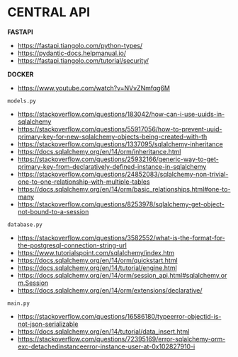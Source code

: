 # **CENTRAL API**

**FASTAPI**
- https://fastapi.tiangolo.com/python-types/
- https://pydantic-docs.helpmanual.io/
- https://fastapi.tiangolo.com/tutorial/security/

**DOCKER**
- https://www.youtube.com/watch?v=NVvZNmfqg6M

`models.py`
- https://stackoverflow.com/questions/183042/how-can-i-use-uuids-in-sqlalchemy
- https://stackoverflow.com/questions/55917056/how-to-prevent-uuid-primary-key-for-new-sqlalchemy-objects-being-created-with-th
- https://stackoverflow.com/questions/1337095/sqlalchemy-inheritance
- https://docs.sqlalchemy.org/en/14/orm/inheritance.html
- https://stackoverflow.com/questions/25932166/generic-way-to-get-primary-key-from-declaratively-defined-instance-in-sqlalchemy
- https://stackoverflow.com/questions/24852083/sqlalchemy-non-trivial-one-to-one-relationship-with-multiple-tables
- https://docs.sqlalchemy.org/en/14/orm/basic_relationships.html#one-to-many
- https://stackoverflow.com/questions/8253978/sqlalchemy-get-object-not-bound-to-a-session

`database.py`
- https://stackoverflow.com/questions/3582552/what-is-the-format-for-the-postgresql-connection-string-url
- https://www.tutorialspoint.com/sqlalchemy/index.htm
- https://docs.sqlalchemy.org/en/14/orm/quickstart.html
- https://docs.sqlalchemy.org/en/14/tutorial/engine.html
- https://docs.sqlalchemy.org/en/14/orm/session_api.html#sqlalchemy.orm.Session
- https://docs.sqlalchemy.org/en/14/orm/extensions/declarative/

`main.py`
- https://stackoverflow.com/questions/16586180/typeerror-objectid-is-not-json-serializable
- https://docs.sqlalchemy.org/en/14/tutorial/data_insert.html
- https://stackoverflow.com/questions/72395169/error-sqlalchemy-orm-exc-detachedinstanceerror-instance-user-at-0x102827910-i